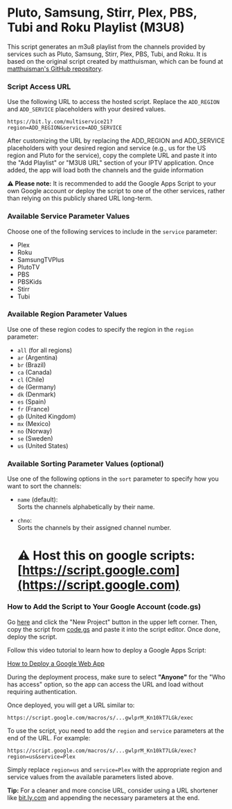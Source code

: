 # Pluto, Samsung, Stirr, Plex, PBS, Tubi and Roku Playlist (M3U8)

This script generates an m3u8 playlist from the channels provided by services such as Pluto, Samsung, Stirr, Plex, PBS, Tubi, and Roku. It is based on the original script created by matthuisman, which can be found at [matthuisman's GitHub repository](https://github.com/matthuisman/i.mjh.nz).

### Script Access URL

Use the following URL to access the hosted script. Replace the `ADD_REGION` and `ADD_SERVICE` placeholders with your desired values.

`https://bit.ly.com/multiservice21?region=ADD_REGION&service=ADD_SERVICE`

After customizing the URL by replacing the ADD_REGION and ADD_SERVICE placeholders with your desired region and service (e.g., us for the US region and Pluto for the service), copy the complete URL and paste it into the "Add Playlist" or "M3U8 URL" section of your IPTV application. Once added, the app will load both the channels and the guide information

**⚠️ Please note:** It is recommended to add the Google Apps Script to your own Google account or deploy the script to one of the other services, rather than relying on this publicly shared URL long-term.

### Available Service Parameter Values

Choose one of the following services to include in the `service` parameter:

- Plex
- Roku
- SamsungTVPlus
- PlutoTV
- PBS
- PBSKids
- Stirr
- Tubi

### Available Region Parameter Values

Use one of these region codes to specify the region in the `region` parameter:

- `all` (for all regions)
- `ar` (Argentina)
- `br` (Brazil)
- `ca` (Canada)
- `cl` (Chile)
- `de` (Germany)
- `dk` (Denmark)
- `es` (Spain)
- `fr` (France)
- `gb` (United Kingdom)
- `mx` (Mexico)
- `no` (Norway)
- `se` (Sweden)
- `us` (United States)

### Available Sorting Parameter Values (optional)

Use one of the following options in the `sort` parameter to specify how you want to sort the channels:

- `name` (default):  
  Sorts the channels alphabetically by their name.

- `chno`:  
  Sorts the channels by their assigned channel number.

  # ⚠️ Host this on google scripts: [https://script.google.com](https://script.google.com)

### How to Add the Script to Your Google Account (code.gs)

Go <a href="https://script.google.com/home/start" target="_blank">here</a> and click the "New Project" button in the upper left corner. Then, copy the script from <a href="https://github.com/BuddyChewChew/My-Streams/blob/main/Streaming%20App%20Scripts/code.gs" target="_blank">code.gs</a> and paste it into the script editor. Once done, deploy the script.

Follow this video tutorial to learn how to deploy a Google Apps Script:

[How to Deploy a Google Web App](https://www.youtube.com/watch?v=-AlstV1PAaA)

During the deployment process, make sure to select **"Anyone"** for the "Who has access" option, so the app can access the URL and load without requiring authentication.

Once deployed, you will get a URL similar to:

`https://script.google.com/macros/s/...gwlprM_Kn10kT7LGk/exec`

To use the script, you need to add the `region` and `service` parameters at the end of the URL. For example:

`https://script.google.com/macros/s/...gwlprM_Kn10kT7LGk/exec?region=us&service=Plex`

Simply replace `region=us` and `service=Plex` with the appropriate region and service values from the available parameters listed above.

**Tip:** For a cleaner and more concise URL, consider using a URL shortener like [bit.ly.com](https://bitly.com/) and appending the necessary parameters at the end.
